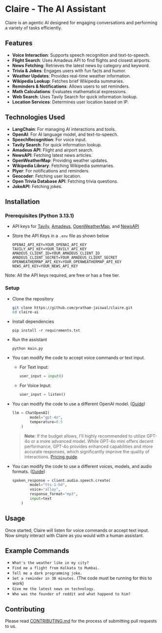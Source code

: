 # Claire - The AI Assistant

Claire is an agentic AI designed for engaging conversations and performing a variety of tasks efficiently.

## Features

- **Voice Interaction**: Supports speech recognition and text-to-speech.
- **Flight Search**: Uses Amadeus API to find flights and closest airports.
- **News Fetching**: Retrieves the latest news by category and keyword.
- **Trivia & Jokes**: Engages users with fun facts and humor.
- **Weather Updates**: Provides real-time weather information.
- **Wikipedia Lookup**: Fetches brief Wikipedia summaries.
- **Reminders & Notifications**: Allows users to set reminders.
- **Math Calculations**: Evaluates mathematical expressions.
- **Web Search**: Uses Tavily Search for quick information lookup.
- **Location Services**: Determines user location based on IP.

## Technologies Used

- **LangChain**: For managing AI interactions and tools.
- **OpenAI**: For AI language model, and text-to-speech.
- **SpeechRecognition**: For voice input.
- **Tavily Search**: For quick information lookup.
- **Amadeus API**: Flight and airport search.
- **NewsAPI**: Fetching latest news articles.
- **OpenWeatherMap**: Providing weather updates.
- **Wikipedia Library**: Fetching Wikipedia summaries.
- **Plyer**: For notifications and reminders.
- **Geocoder**: Fetching user location.
- **Open Trivia Database API**: Fetching trivia questions.
- **JokeAPI**: Fetching jokes.

## Installation

### Prerequisites (Python 3.13.1)

- API keys for [Tavily](https://app.tavily.com/home), [Amadeus](https://developers.amadeus.com/get-started/get-started-with-self-service-apis-335), [OpenWeatherMap](https://openweathermap.org/api), and [NewsAPI](https://newsapi.org/register)
- Store the API Keys in a `.env` file as shown below

    ```.env
    OPENAI_API_KEY=YOUR_OPENAI_API_KEY
    TAVILY_API_KEY=YOUR_TAVILY_API_KEY
    AMADEUS_CLIENT_ID=YOUR_AMADEUS_CLIENT_ID
    AMADEUS_CLIENT_SECRET=YOUR_AMADEUS_CLIENT_SECRET
    OPENWEATHERMAP_API_KEY=YOUR_OPENWEATHERMAP_API_KEY
    NEWS_API_KEY=YOUR_NEWS_API_KEY
    ```

Note: All the API keys required, are free or has a free tier.

### Setup

- Clone the repository
    ```sh
    git clone https://github.com/pratham-jaiswal/claire.git
    cd claire-ai
    ```

- Install dependencies
    ```
    pip install -r requirements.txt
    ```
- Run the assistant
    ```
    python main.py
    ```
- You can modify the code to accept voice commands or text input.
    - For Text Input:
        ```py
        user_input = input()
        ```

    - For Voice Input:
        ```py
        user_input = listen()
        ```
- You can modify the code to use a different OpenAI model. ([Guide](https://platform.openai.com/docs/models))
    ```py
    llm = ChatOpenAI(
            model="gpt-4o",
            temperature=0.5
        )
    ```
    
    > **Note**: If the budget allows, I'll highly recommended to utilize GPT-4o or a more advanced model. While GPT-4o mini offers decent performance, GPT-4o provides enhanced capabilities and more accurate responses, which significantly improve the quality of interactions. [Pricing guide](https://platform.openai.com/docs/pricing).
- You can modify the code to use a different voices, models, and audio formats. ([Guide](https://platform.openai.com/docs/guides/text-to-speech))
    ```py
    spoken_response = client.audio.speech.create(
            model="tts-1-hd",
            voice="alloy",
            response_format="mp3",
            input=text
        )
    ```

## Usage

Once started, Claire will listen for voice commands or accept text input. Now simply interact with Claire as you would with a human assistant.

## Example Commands
- `What's the weather like in my city?`
- `Find me a flight from Kolkata to Mumbai.`
- `Tell me a dark programming joke.`
- `Set a reminder in 30 minutes.` (The code must be running for this to work)
- `Give me the latest news on technology.`
- `Who was the founder of reddit and what happend to him?`

## Contributing

Please read [CONTRIBUTING.md](https://github.com/pratham-jaiswal/claire/blob/main/CONTRIBUTING.md) for the process of submitting pull requests to us.